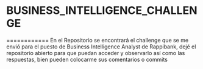 # BUSINESS_INTELLIGENCE_CHALLENGE
============
En el Repositorio se encontrará el challenge que se me envió para el puesto de Business Intelligence Analyst de Rappibank, dejé el repositorio abierto para que puedan acceder y observarlo así como las respuestas, bien pueden colocarme sus comentarios o commits
